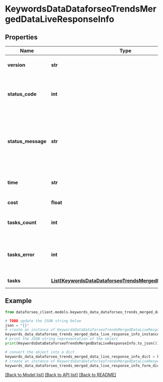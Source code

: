 # KeywordsDataDataforseoTrendsMergedDataLiveResponseInfo


## Properties

Name | Type | Description | Notes
------------ | ------------- | ------------- | -------------
**version** | **str** | the current version of the API | [optional] 
**status_code** | **int** | general status code you can find the full list of the response codes here | [optional] 
**status_message** | **str** | general informational message you can find the full list of general informational messages here | [optional] 
**time** | **str** | total execution time, seconds | [optional] 
**cost** | **float** | total tasks cost, USD | [optional] 
**tasks_count** | **int** | the number of tasks in the tasks array | [optional] 
**tasks_error** | **int** | the number of tasks in the tasks array returned with an error | [optional] 
**tasks** | [**List[KeywordsDataDataforseoTrendsMergedDataLiveTaskInfo]**](KeywordsDataDataforseoTrendsMergedDataLiveTaskInfo.md) | array of tasks | [optional] 

## Example

```python
from dataforseo_client.models.keywords_data_dataforseo_trends_merged_data_live_response_info import KeywordsDataDataforseoTrendsMergedDataLiveResponseInfo

# TODO update the JSON string below
json = "{}"
# create an instance of KeywordsDataDataforseoTrendsMergedDataLiveResponseInfo from a JSON string
keywords_data_dataforseo_trends_merged_data_live_response_info_instance = KeywordsDataDataforseoTrendsMergedDataLiveResponseInfo.from_json(json)
# print the JSON string representation of the object
print(KeywordsDataDataforseoTrendsMergedDataLiveResponseInfo.to_json())

# convert the object into a dict
keywords_data_dataforseo_trends_merged_data_live_response_info_dict = keywords_data_dataforseo_trends_merged_data_live_response_info_instance.to_dict()
# create an instance of KeywordsDataDataforseoTrendsMergedDataLiveResponseInfo from a dict
keywords_data_dataforseo_trends_merged_data_live_response_info_form_dict = keywords_data_dataforseo_trends_merged_data_live_response_info.from_dict(keywords_data_dataforseo_trends_merged_data_live_response_info_dict)
```
[[Back to Model list]](../README.md#documentation-for-models) [[Back to API list]](../README.md#documentation-for-api-endpoints) [[Back to README]](../README.md)


